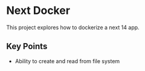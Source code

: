 # Next Docker

This project explores how to dockerize a next 14 app.

## Key Points

-   Ability to create and read from file system
